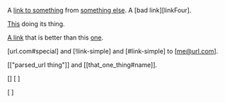 A [link to something][linkOne] from [something else][linkTwo]. A [bad link][linkFour].

[This][linkThree] doing its thing.

[A link](to/nowhere.html 'Its Title') that is better than this [one](!link-four).

[url.com#special] and [!link-simple] and [#link-simple] to [me@url.com].

[["parsed_url thing"]] and [[that_one_thing#name]].

[] [ ]

[
]

[linkOne]: url.com "Title One"
[linkTwo]: !link-two "Title Two"
[linkThree]: #link-two

